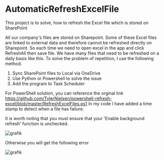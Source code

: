 # AutomaticRefreshExcelFile
This project is to solve, how to refresh the Excel file which is stored on SharePoint

All our company's files are stored on Sharepoint. Some of these Excel files are linked to external data and therefore cannot be refreshed directly on Sharepoint. So each time we need to open excel in the app and click RefreshAll then save file. We have many files that need to be refreshed on a daily basis like this. To solve the problem of repetition, I use the following method.

1. Sync SharePoint files to Local via OneDrive
2. Use Python or Powershell to solve the issue
3. Add the program to Task Scheduler

For PowerShell solution, you can reference the orginal link https://github.com/TylerNielsen/powershell-refresh-excel/blob/master/RefreshExcelFiles.ps1
In my code I have added a time stamp to detect when a file has failure.

It is worth noting that you must ensure that your 'Enable background refresh' function is unchecked.

![grafik](https://user-images.githubusercontent.com/84840321/159511306-9dbd461c-daaa-4ee3-8c1b-c896e84b20e6.png)

Otherwise you will get the following error

![grafik](https://user-images.githubusercontent.com/84840321/159511471-604f61ad-0817-4c79-9efe-79ce46342d53.png)


